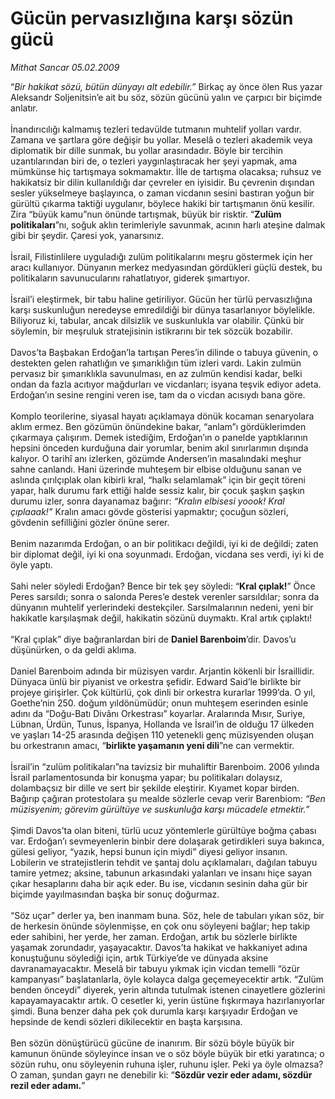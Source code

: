 # Gücün pervasızlığına karşı sözün gücü

*Mithat Sancar 05.02.2009*

<div class="taraf_structure_2col_1zq">
<div class="margen_n">



 <p>“<i>Bir hakikat sözü, bütün dünyayı alt edebilir.”</i> Birkaç ay önce ölen Rus yazar Aleksandr Soljenitsin’e ait bu söz, sözün gücünü yalın ve çarpıcı bir biçimde anlatır. <br/><br/>İnandırıcılığı kalmamış tezleri tedavülde tutmanın muhtelif yolları vardır. Zamana ve şartlara göre değişir bu yollar. Meselâ o tezleri akademik veya diplomatik bir dille sunmak, bu yollar arasındadır. Böyle bir tercihin uzantılarından biri de, o tezleri yaygınlaştıracak her şeyi yapmak, ama mümkünse hiç tartışmaya sokmamaktır. İlle de tartışma olacaksa; ruhsuz ve hakikatsiz bir dilin kullanıldığı dar çevreler en iyisidir. Bu çevrenin dışından sesler yükselmeye başlayınca, o zaman vicdanın sesini bastıran yoğun bir gürültü çıkarma taktiği uygulanır, böylece hakiki bir tartışmanın önü kesilir. Zira “büyük kamu”nun önünde tartışmak, büyük bir risktir. “<b>Zulüm politikaları</b>”nı, soğuk aklın terimleriyle savunmak, acının harlı ateşine dalmak gibi bir şeydir. Çaresi yok, yanarsınız. <br/><br/>İsrail, Filistinlilere uyguladığı zulüm politikalarını meşru göstermek için her aracı kullanıyor. Dünyanın merkez medyasından gördükleri güçlü destek, bu politikaların savunucularını rahatlatıyor, giderek şımartıyor. <br/><br/>İsrail’i eleştirmek, bir tabu haline getiriliyor. Gücün her türlü pervasızlığına karşı suskunluğun neredeyse emredildiği bir dünya tasarlanıyor böylelikle. Biliyoruz ki, tabular, ancak dilsizlik ve suskunlukla var olabilir. Çünkü bir söylemin, bir meşruluk stratejisinin istikrarını bir tek sözcük bozabilir. <br/><br/>Davos’ta Başbakan Erdoğan’la tartışan Peres’in dilinde o tabuya güvenin, o destekten gelen rahatlığın ve şımarıklığın tüm izleri vardı. Lakin zulmün pervasız bir şımarıklıkla savunulması, en az zulmün kendisi kadar, belki ondan da fazla acıtıyor mağdurları ve vicdanları; isyana teşvik ediyor adeta. Erdoğan’ın sesine rengini veren ise, tam da o vicdan acısıydı bana göre. <br/><br/>Komplo teorilerine, siyasal hayatı açıklamaya dönük kocaman senaryolara aklım ermez. Ben gözümün önündekine bakar, “anlam”ı gördüklerimden çıkarmaya çalışırım. Demek istediğim, Erdoğan’ın o panelde yaptıklarının hepsini önceden kurduğuna dair yorumlar, benim akıl sınırlarımın dışında kalıyor. O tarihî anı izlerken, gözümde Andersen’in masalındaki meşhur sahne canlandı. Hani üzerinde muhteşem bir elbise olduğunu sanan ve aslında çırılçıplak olan kibirli kral, “halkı selamlamak” için bir geçit töreni yapar, halk durumu fark ettiği halde sessiz kalır, bir çocuk şaşkın şaşkın durumu izler, sonra dayanamaz bağırır: <i>“Kralın elbisesi yoook! Kral çıplaaak!”</i> Kralın amacı gövde gösterisi yapmaktır; çocuğun sözleri, gövdenin sefilliğini gözler önüne serer. <br/><br/>Benim nazarımda Erdoğan, o an bir politikacı değildi, iyi ki de değildi; zaten bir diplomat değil, iyi ki ona soyunmadı. Erdoğan, vicdana ses verdi, iyi ki de öyle yaptı. <br/><br/>Sahi neler söyledi Erdoğan? Bence bir tek şey söyledi: “<b>Kral çıplak!</b>” Önce Peres sarsıldı; sonra o salonda Peres’e destek verenler sarsıldılar; sonra da dünyanın muhtelif yerlerindeki destekçiler. Sarsılmalarının nedeni, yeni bir hakikatle karşılaşmak değil, hakikatin sözünü duymaktı. Kral artık çıplaktı! <br/><br/>“Kral çıplak” diye bağıranlardan biri de <b>Daniel Barenboim</b>’dir. Davos’u düşünürken, o da geldi aklıma. <br/><br/>Daniel Barenboim adında bir müzisyen vardır. Arjantin kökenli bir İsraillidir. Dünyaca ünlü bir piyanist ve orkestra şefidir. Edward Said’le birlikte bir projeye girişirler. Çok kültürlü, çok dinli bir orkestra kurarlar 1999’da. O yıl, Goethe’nin 250. doğum yıldönümüdür; onun muhteşem eserinden esinle adını da “Doğu-Batı Divânı Orkestrası” koyarlar. Aralarında Mısır, Suriye, Lübnan, Ürdün, Tunus, İspanya, Hollanda ve İsrail’in de olduğu 17 ülkeden ve yaşları 14-25 arasında değişen 110 yetenekli genç müzisyenden oluşan bu orkestranın amacı, “<b>birlikte yaşamanın yeni dili</b>”ne can vermektir. <br/><br/>İsrail’in “zulüm politikaları”na tavizsiz bir muhaliftir Barenboim. 2006 yılında İsrail parlamentosunda bir konuşma yapar; bu politikaları dolaysız, dolambaçsız bir dille ve sert bir şekilde eleştirir. Kıyamet kopar birden. Bağırıp çağıran protestolara şu mealde sözlerle cevap verir Barenbiom: <i>“Ben müzisyenim; görevim gürültüye ve suskunluğa karşı mücadele etmektir.”</i> <br/><br/>Şimdi Davos’ta olan biteni, türlü ucuz yöntemlerle gürültüye boğma çabası var. Erdoğan’ı sevmeyenlerin binbir dere dolaşarak getirdikleri suya bakınca, gülesi geliyor, “yazık, hepsi bunun için miydi” diyesi geliyor insanın. Lobilerin ve stratejistlerin tehdit ve şantaj dolu açıklamaları, dağılan tabuyu tamire yetmez; aksine, tabunun arkasındaki yalanları ve insanı hiçe sayan çıkar hesaplarını daha bir açık eder. Bu ise, vicdanın sesinin daha gür bir biçimde yayılmasından başka bir sonuç doğurmaz. <br/><br/>“Söz uçar” derler ya, ben inanmam buna. Söz, hele de tabuları yıkan söz, bir de herkesin önünde söylenmişse, en çok onu söyleyeni bağlar; hep takip eder sahibini, her yerde, her zaman. Erdoğan, artık bu sözlerle birlikte yaşamak zorundadır, yaşayacaktır. Davos’ta hakikat ve hakkaniyet adına konuştuğunu söylediği için, artık Türkiye’de ve dünyada aksine davranamayacaktır. Meselâ bir tabuyu yıkmak için vicdan temelli “özür kampanyası” başlatanlarla, öyle kolayca dalga geçemeyecektir artık. “Zulüm benden önceydi” diyerek, yerin altında tutulmak istenen cinayetlere gözlerini kapayamayacaktır artık. O cesetler ki, yerin üstüne fışkırmaya hazırlanıyorlar şimdi. Buna benzer daha pek çok durumla karşı karşıyadır Erdoğan ve hepsinde de kendi sözleri dikilecektir en başta karşısına. <br/><br/>Ben sözün dönüştürücü gücüne de inanırım. Bir sözü böyle büyük bir kamunun önünde söyleyince insan ve o söz böyle büyük bir etki yaratınca; o sözün ruhu, onu söyleyenin ruhuna işler, ruhunu işler. Peki ya öyle olmazsa? O zaman, şundan gayrı ne denebilir ki: “<b>Sözdür vezir eder adamı, sözdür rezil eder adamı.</b>”</p>
<br/>
<br/>
<br/>



<br/>


<div id="taraf_not">
</div>

</div>


</div>
